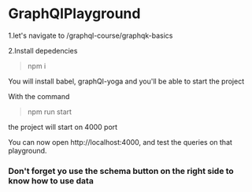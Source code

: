 # GraphQlPlayground

1.let's navigate to /graphql-course/graphqk-basics

2.Install depedencies
>npm i

You will install babel, graphQl-yoga and you'll be able to start the project

With the command
>npm run start

the project will start on 4000 port

You can now open http://localhost:4000, and test the queries on that playground.

### Don't forget yo use the schema button on the right side to know how to use data

